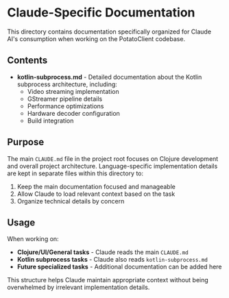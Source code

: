 # Claude-Specific Documentation

This directory contains documentation specifically organized for Claude AI's consumption when working on the PotatoClient codebase.

## Contents

- **kotlin-subprocess.md** - Detailed documentation about the Kotlin subprocess architecture, including:
  - Video streaming implementation
  - GStreamer pipeline details
  - Performance optimizations
  - Hardware decoder configuration
  - Build integration

## Purpose

The main `CLAUDE.md` file in the project root focuses on Clojure development and overall project architecture. Language-specific implementation details are kept in separate files within this directory to:

1. Keep the main documentation focused and manageable
2. Allow Claude to load relevant context based on the task
3. Organize technical details by concern

## Usage

When working on:
- **Clojure/UI/General tasks** - Claude reads the main `CLAUDE.md`
- **Kotlin subprocess tasks** - Claude also reads `kotlin-subprocess.md`
- **Future specialized tasks** - Additional documentation can be added here

This structure helps Claude maintain appropriate context without being overwhelmed by irrelevant implementation details.